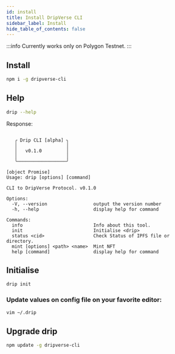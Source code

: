 ```yaml
---
id: install
title: Install DripVerse CLI
sidebar_label: Install
hide_table_of_contents: false
---
```


:::info
Currently works only on Polygon Testnet.
:::

## Install
```sh
npm i -g dripverse-cli
```

## Help
```sh
drip --help
```

Response:
```

   ╭ Drip CLI [alpha] ╮
   │                  │
   │   v0.1.0         │
   │                  │
   ╰──────────────────╯

[object Promise]
Usage: drip [options] [command]

CLI to DripVerse Protocol. v0.1.0

Options:
  -V, --version                 output the version number
  -h, --help                    display help for command

Commands:
  info                          Info about this tool.
  init                          Initialise <drip>
  status <cid>                  Check Status of IPFS file or directory.
  mint [options] <path> <name>  Mint NFT
  help [command]                display help for command
```

## Initialise
```sh
drip init
```

### Update values on config file on your favorite editor:
```sh
vim ~/.drip
```


## Upgrade drip
```sh
npm update -g dripverse-cli
```

